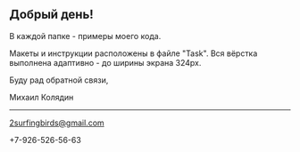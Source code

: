## Добрый день!

В каждой папке - примеры моего кода. 

Макеты и инструкции расположены в файле "Task". Вся вёрстка выполнена адаптивно - до ширины экрана 324px.

Буду рад обратной связи,

Михаил Колядин

***

2surfingbirds@gmail.com

+7-926-526-56-63
